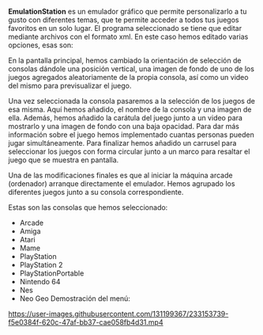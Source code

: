 **EmulationStation** es un emulador gráfico que permite personalizarlo a tu gusto con diferentes temas, que te permite acceder a todos tus juegos favoritos en un solo lugar.
El programa seleccionado se tiene que editar mediante archivos con el formato xml. En este caso hemos editado varias opciones, esas son:

En la pantalla principal, hemos cambiado la orientación de selección de consolas dándole una posición vertical, una imagen de fondo de uno de los juegos agregados aleatoriamente de la propia consola, así como un video del mismo para previsualizar el juego.

Una vez seleccionada la consola pasaremos a la selección de los juegos de esa misma. Aquí hemos añadido, el nombre de la consola y una imagen de ella. Además, hemos añadido la carátula del juego junto a un video para mostrarlo y una imagen de fondo con una baja opacidad. Para dar más información sobre el juego hemos implementado cuantas personas pueden jugar simultáneamente. Para finalizar hemos añadido un carrusel para seleccionar los juegos con forma circular junto a un marco para resaltar el juego que se muestra en pantalla.

Una de las modificaciones finales es que al iniciar la máquina arcade (ordenador) arranque directamente el emulador.
Hemos agrupado los diferentes juegos junto a su consola correspondiente.

Estas son las consolas que hemos seleccionado:
* Arcade
* Amiga
* Atari
* Mame
* PlayStation
* PlayStation 2
* PlayStationPortable
* Nintendo 64
* Nes
* Neo Geo
Demostración del menú:

https://user-images.githubusercontent.com/131199367/233153739-f5e0384f-620c-47af-bb37-cae058fb4d31.mp4

